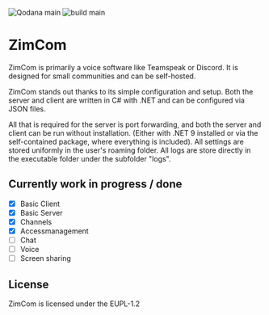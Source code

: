 ![Qodana main](https://git.cloud2.ltutte.de/leonzimmermann/ZimCom/actions/workflows/qodana_code_quality.yml/badge.svg?branch=main&event=push)
![build main](https://git.cloud2.ltutte.de/leonzimmermann/ZimCom/actions/workflows/build.yml/badge.svg?branch=main&event=push)

# ZimCom

ZimCom is primarily a voice software like Teamspeak or Discord. It is designed for small communities and can be self-hosted.

ZimCom stands out thanks to its simple configuration and setup. Both the server and client are written in C# with .NET and can be configured via JSON files.

All that is required for the server is port forwarding, and both the server and client can be run without installation. (Either with .NET 9 installed or via the self-contained package, where everything is included).
All settings are stored uniformly in the user's roaming folder.
All logs are store directly in the executable folder under the subfolder "logs".

## Currently work in progress / done

- [x] Basic Client
- [x] Basic Server
- [x] Channels
- [x] Accessmanagement
- [ ] Chat
- [ ] Voice
- [ ] Screen sharing

## License

ZimCom is licensed under the EUPL-1.2
